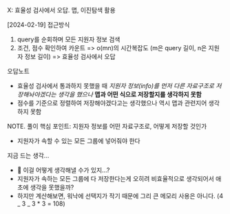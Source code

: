 X: 효율성 검사에서 오답. 맵, 이진탐색 활용

[2024-02-19]
접근방식

1. query를 순회하며 모든 지원자 정보 검색
2. 조건, 점수 확인하여 카운트
   => o(mn)의 시간복잡도 (m은 query 길이, n은 지원자 정보 길이)
   => 효율성 검사에서 오답

오답노트

- 효율성 검사에서 통과하지 못했을 때 _지원자 정보(info)를 먼저 다른 자료구조로 저장해놔야겠다는 생각을 했으나_ **맵과 어떤 식으로 저장할지를 생각하지 못함**
- 점수를 기준으로 정렬하여 저장해야겠다고는 생각했으나 역시 맵과 관련지어 생각하지 못함

NOTE. 풀이 핵심 포인트: 지원자 정보를 어떤 자료구조로, 어떻게 저장할 것인가

- 지원자가 속할 수 있는 모든 그룹에 넣어줘야 한다

지금 드는 생각...

- 🤔 이걸 어떻게 생각해낼 수가 있지...?
- 지원자가 속하는 모든 그룹에 다 저장한다는게 오히려 비효율적으로 생각되어서 애초에 생각을 못했을까?
- 하지만 계산해보면, 워낙에 선택지가 작기 때문에 그리 큰 메모리 사용은 아니다. (4 _ 3 _ 3 \* 3 = 108)
